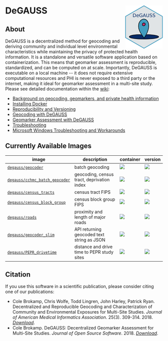 # DeGAUSS <a href='https://degauss-org.github.io/DeGAUSS/'><img src='DeGAUSS_hex.png' align="right" height="138.5" /></a>

## About

DeGAUSS is a decentralized method for geocoding and deriving community and individual level environmental characteristics while maintaining the privacy of protected health information. It is a standalone and versatile software application based on containerization.  This means that geomarker assessment is reproducible, standardized, and can be computed on at scale. Importantly, DeGAUSS is executable on a local machine -- it does not require extensive computational resources and PHI is never exposed to a third party or the internet, making it ideal for geomarker assessment in a multi-site study. Please see detailed documentation within the [wiki](https://github.com/degauss-org/degauss-org.github.io/wiki):

- [Background on geocoding, geomarkers, and private health information](https://github.com/degauss-org/degauss-org.github.io/wiki/Background)
- [Installing Docker](https://github.com/degauss-org/degauss-org/wiki/Installing-Docker)
- [Reproducibility and Versioning](https://github.com/degauss-org.github.io/DeGAUSS/wiki/Reproducibility-and-Versioning)
- [Geocoding with DeGAUSS](https://github.com/degauss-org/degauss-org.github.io/wiki/Geocoding-with-DeGAUSS)
- [Geomarker Assessment with DeGAUSS](https://github.com/degauss-org/degauss-org.github.io/wiki/Geomarker-Assessment-with-DeGAUSS)
- [Troubleshooting](https://github.com/degauss-org/degauss-org.github.io/wiki/Troubleshooting)
- [Microsoft Windows Troubleshooting and Workarounds](https://github.com/degauss-org/degauss-org.github.io/wiki/Microsoft-Windows-Troubleshooting-and-Workarounds)

## Currently Available Images

| **image** |  **description** | **container** | **version** |
|-----------|------------------|---------------|-------------|
[`degauss/geocoder`](https://degauss.org/geocoder) | batch geocoding | [![](https://img.shields.io/docker/automated/degauss/geocoder)](https://hub.docker.com/repository/docker/degauss/geocoder/tags) | [![](https://img.shields.io/github/v/tag/degauss-org/geocoder)](https://github.com/degauss-org/geocoder)
[`degauss/cchmc_batch_geocoder`](https://degauss.org/cchmc_batch_geocoder) | geocoding, census tract, deprivation index | [![](https://img.shields.io/docker/automated/degauss/cchmc_batch_geocoder)](https://hub.docker.com/repository/docker/degauss/cchmc_batch_geocoder/tags) | [![](https://img.shields.io/github/v/tag/degauss-org/cchmc_batch_geocoder)](https://github.com/degauss-org/cchmc_batch_geocoder)
[`degauss/census_tracts`](https://degauss.org/census_tracts) | census tract FIPS | [![](https://img.shields.io/docker/automated/degauss/census_tracts)](https://hub.docker.com/repository/docker/degauss/census_tracts/tags) | [![](https://img.shields.io/github/v/tag/degauss-org/census_tracts)](https://github.com/degauss-org/census_tracts)
[`degauss/census_block_group`](https://degauss.org/census_block_group) | census block group FIPS | [![](https://img.shields.io/docker/automated/census_block_group/geocoder)](https://hub.docker.com/repository/docker/degauss/census_block_group/tags) | [![](https://img.shields.io/github/v/tag/degauss-org/census_block_group)](https://github.com/degauss-org/census_block_group)
[`degauss/roads`](https://degauss.org/roads) | proximity and length of major roads | [![](https://img.shields.io/docker/automated/degauss/roads)](https://hub.docker.com/repository/docker/degauss/roads/tags) | [![](https://img.shields.io/github/v/tag/degauss-org/roads)](https://github.com/degauss-org/roads)
[`degauss/geocoder_slim`](https://degauss.org/geocoder_slim) | API returning geocoded text string as JSON | [![](https://img.shields.io/docker/automated/degauss/geocoder_slim)](https://hub.docker.com/repository/docker/degauss/geocoder_slim/tags) | [![](https://img.shields.io/github/v/tag/degauss-org/geocoder_slim)](https://github.com/degauss-org/geocoder_slim)
[`degauss/PEPR_drivetime`](https://degauss.org/PEPR_drivetime) | distance and drive time to PEPR study sites | [![](https://img.shields.io/docker/automated/degauss/pepr_drivetime)](https://hub.docker.com/repository/docker/degauss/pepr_drivetime/tags) | [![](https://img.shields.io/github/v/tag/degauss-org/PEPR_drivetime)](https://github.com/degauss-org/PEPR_drivetime)

## Citation

If you use this software in a scientific publication, please consider citing one of our publications:

- Cole Brokamp, Chris Wolfe, Todd Lingren, John Harley, Patrick Ryan. Decentralized and Reproducible Geocoding and Characterization of Community and Environmental Exposures for Multi-Site Studies. *Journal of American Medical Informatics Association*. 25(3). 309-314. 2018. [*Download*](https://colebrokamp-website.s3.amazonaws.com/publications/Brokamp_JAMIA_2017.pdf).
- Cole Brokamp. DeGAUSS: Decentralized Geomarker Assessment for Multi-Site Studies. *Journal of Open Source Software*. 2018. [*Download*](https://colebrokamp-website.s3.amazonaws.com/publications/Brokamp_JOSS_2018.pdf).
